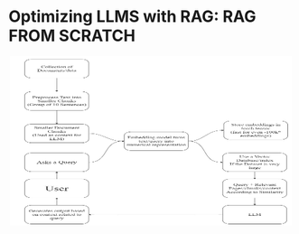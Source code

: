 # Optimizing LLMS with RAG: RAG FROM SCRATCH

<p align="center">
  <img src="RAG.jpg" alt="Basic working" width="500" height="300">
</p>
